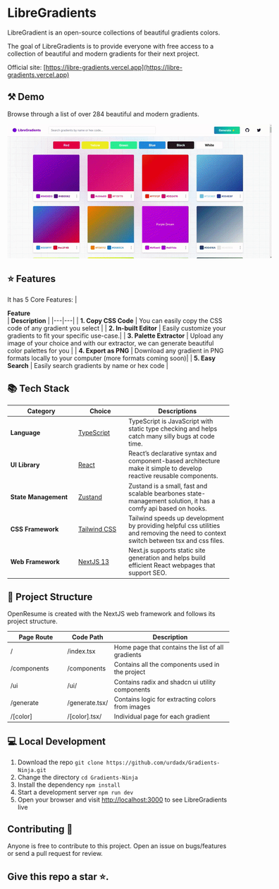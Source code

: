 # LibreGradients

LibreGradient is an open-source collections of beautiful gradients colors.

The goal of LibreGradients is to provide everyone with free access to a collection of beautiful and modern gradients for their next project.

Official site: [https://libre-gradients.vercel.app](https://libre-gradients.vercel.app)

## ⚒️ Demo
Browse through a list of over 284 beautiful and modern gradients.
<div style="width: 600px;">

![LibreGradients Demo](.github/browse.gif) 
</div>

## ⭐ Features 
It has 5 Core Features:
| <div style="width:285px">**Feature**</div> | **Description** |
|---|---|
| **1. Copy CSS Code** | You can easily copy the CSS code of any gradient you select |
| **2.  In-built Editor** | Easily customize your gradients to fit your specific use-case.|
| **3. Palette Extractor** | Upload any image of your choice and with our extractor, we can generate beautiful color palettes for you |
| **4. Export as PNG** | Download any gradient in PNG formats  locally to your computer  (more formats coming soon)|
| **5. Easy Search** | Easily search gradients by name or hex code |

## 📚 Tech Stack

| <div style="width:140px">**Category**</div> | <div style="width:100px">**Choice**</div> | **Descriptions** |
|---|---|---|
| **Language** | [TypeScript](https://github.com/microsoft/TypeScript) | TypeScript is JavaScript with static type checking and helps catch many silly bugs at code time. |
| **UI Library** | [React](https://github.com/facebook/react) | React’s declarative syntax and component-based architecture make it simple to develop reactive reusable components. |
| **State Management** | [Zustand](https://github.com/reduxjs/redux-toolkit) | Zustand is a small, fast and scalable bearbones state-management solution, it has a comfy api based on hooks. |
| **CSS Framework** | [Tailwind CSS](https://github.com/tailwindlabs/tailwindcss) | Tailwind speeds up development by providing helpful css utilities and removing the need to context switch between tsx and css files. |
| **Web Framework** | [NextJS 13](https://github.com/vercel/next.js) | Next.js supports static site generation and helps build efficient React webpages that support SEO. |



## 📁 Project Structure

OpenResume is created with the NextJS web framework and follows its project structure. 

| <div style="width:115px">**Page Route**</div> | **Code Path** | **Description** |
|---|---|---|
| / | /index.tsx | Home page that contains the list of all gradients |
| /components | /components| Contains all the components used in the project |
| /ui | /ui/| Contains radix and shadcn ui utility components |
| /generate | /generate.tsx/| Contains logic for extracting colors from images |
| /[color] | /[color].tsx/| Individual page for each gradient |


## 💻 Local Development

1. Download the repo `git clone https://github.com/urdadx/Gradients-Ninja.git`
2. Change the directory `cd Gradients-Ninja`
3. Install the dependency `npm install`
4. Start a development server `npm run dev`
5. Open your browser and visit [http://localhost:3000](http://localhost:3000) to see LibreGradients live

## Contributing 🤝
Anyone is free to contribute to this project. Open an issue on bugs/features or send a pull request for review.

## Give this repo a star ⭐.

